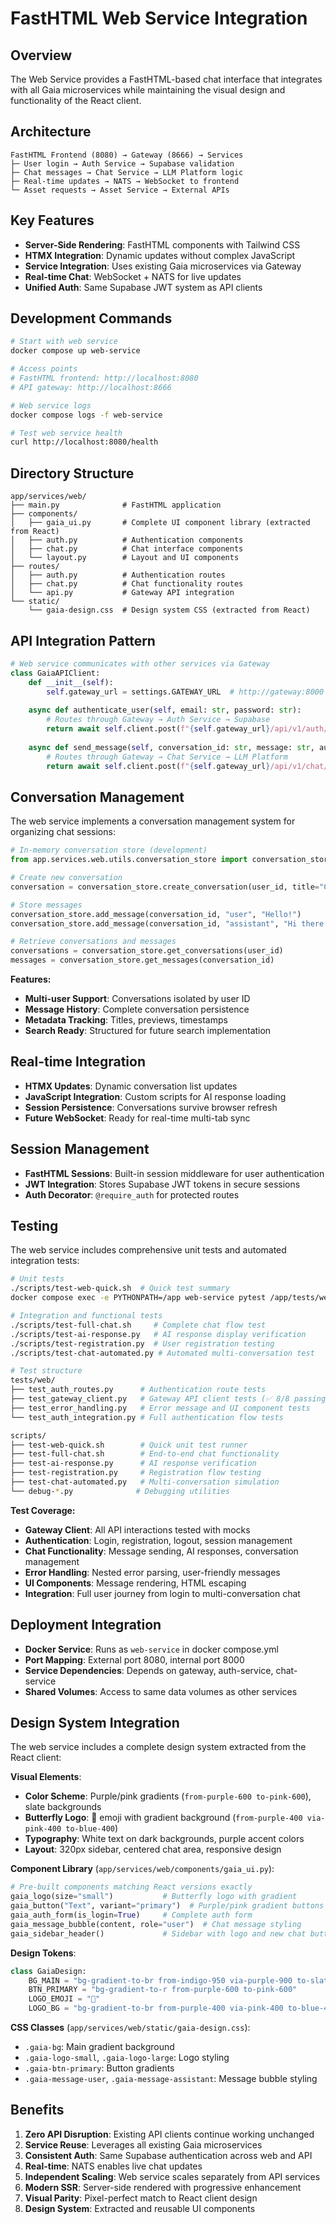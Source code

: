# FastHTML Web Service Integration

## Overview
The Web Service provides a FastHTML-based chat interface that integrates with all Gaia microservices while maintaining the visual design and functionality of the React client.

## Architecture
```
FastHTML Frontend (8080) → Gateway (8666) → Services
├─ User login → Auth Service → Supabase validation
├─ Chat messages → Chat Service → LLM Platform logic
├─ Real-time updates → NATS → WebSocket to frontend
└─ Asset requests → Asset Service → External APIs
```

## Key Features
- **Server-Side Rendering**: FastHTML components with Tailwind CSS
- **HTMX Integration**: Dynamic updates without complex JavaScript
- **Service Integration**: Uses existing Gaia microservices via Gateway
- **Real-time Chat**: WebSocket + NATS for live updates
- **Unified Auth**: Same Supabase JWT system as API clients

## Development Commands
```bash
# Start with web service
docker compose up web-service

# Access points
# FastHTML frontend: http://localhost:8080
# API gateway: http://localhost:8666

# Web service logs
docker compose logs -f web-service

# Test web service health
curl http://localhost:8080/health
```

## Directory Structure
```
app/services/web/
├── main.py              # FastHTML application
├── components/
│   ├── gaia_ui.py       # Complete UI component library (extracted from React)
│   ├── auth.py          # Authentication components
│   ├── chat.py          # Chat interface components
│   └── layout.py        # Layout and UI components
├── routes/
│   ├── auth.py          # Authentication routes
│   ├── chat.py          # Chat functionality routes
│   └── api.py           # Gateway API integration
└── static/
    └── gaia-design.css  # Design system CSS (extracted from React)
```

## API Integration Pattern
```python
# Web service communicates with other services via Gateway
class GaiaAPIClient:
    def __init__(self):
        self.gateway_url = settings.GATEWAY_URL  # http://gateway:8000
    
    async def authenticate_user(self, email: str, password: str):
        # Routes through Gateway → Auth Service → Supabase
        return await self.client.post(f"{self.gateway_url}/api/v1/auth/validate")
    
    async def send_message(self, conversation_id: str, message: str, auth_token: str):
        # Routes through Gateway → Chat Service → LLM Platform
        return await self.client.post(f"{self.gateway_url}/api/v1/chat/completions")
```

## Conversation Management
The web service implements a conversation management system for organizing chat sessions:

```python
# In-memory conversation store (development)
from app.services.web.utils.conversation_store import conversation_store

# Create new conversation
conversation = conversation_store.create_conversation(user_id, title="Chat about Python")

# Store messages
conversation_store.add_message(conversation_id, "user", "Hello!")
conversation_store.add_message(conversation_id, "assistant", "Hi there!")

# Retrieve conversations and messages
conversations = conversation_store.get_conversations(user_id)
messages = conversation_store.get_messages(conversation_id)
```

**Features:**
- **Multi-user Support**: Conversations isolated by user ID
- **Message History**: Complete conversation persistence
- **Metadata Tracking**: Titles, previews, timestamps
- **Search Ready**: Structured for future search implementation

## Real-time Integration
- **HTMX Updates**: Dynamic conversation list updates
- **JavaScript Integration**: Custom scripts for AI response loading
- **Session Persistence**: Conversations survive browser refresh
- **Future WebSocket**: Ready for real-time multi-tab sync

## Session Management
- **FastHTML Sessions**: Built-in session middleware for user authentication
- **JWT Integration**: Stores Supabase JWT tokens in secure sessions
- **Auth Decorator**: `@require_auth` for protected routes

## Testing
The web service includes comprehensive unit tests and automated integration tests:

```bash
# Unit tests
./scripts/test-web-quick.sh  # Quick test summary
docker compose exec -e PYTHONPATH=/app web-service pytest /app/tests/web/ -v

# Integration and functional tests
./scripts/test-full-chat.sh     # Complete chat flow test
./scripts/test-ai-response.py   # AI response display verification
./scripts/test-registration.py  # User registration testing
./scripts/test-chat-automated.py # Automated multi-conversation test

# Test structure
tests/web/
├── test_auth_routes.py      # Authentication route tests
├── test_gateway_client.py   # Gateway API client tests (✅ 8/8 passing)
├── test_error_handling.py   # Error message and UI component tests
└── test_auth_integration.py # Full authentication flow tests

scripts/
├── test-web-quick.sh        # Quick unit test runner
├── test-full-chat.sh        # End-to-end chat functionality
├── test-ai-response.py      # AI response verification
├── test-registration.py     # Registration flow testing
├── test-chat-automated.py   # Multi-conversation simulation
└── debug-*.py              # Debugging utilities
```

**Test Coverage:**
- **Gateway Client**: All API interactions tested with mocks
- **Authentication**: Login, registration, logout, session management
- **Chat Functionality**: Message sending, AI responses, conversation management
- **Error Handling**: Nested error parsing, user-friendly messages
- **UI Components**: Message rendering, HTML escaping
- **Integration**: Full user journey from login to multi-conversation chat

## Deployment Integration
- **Docker Service**: Runs as `web-service` in docker compose.yml
- **Port Mapping**: External port 8080, internal port 8000
- **Service Dependencies**: Depends on gateway, auth-service, chat-service
- **Shared Volumes**: Access to same data volumes as other services

## Design System Integration

The web service includes a complete design system extracted from the React client:

**Visual Elements**:
- **Color Scheme**: Purple/pink gradients (`from-purple-600 to-pink-600`), slate backgrounds
- **Butterfly Logo**: 🦋 emoji with gradient background (`from-purple-400 via-pink-400 to-blue-400`)
- **Typography**: White text on dark backgrounds, purple accent colors
- **Layout**: 320px sidebar, centered chat area, responsive design

**Component Library** (`app/services/web/components/gaia_ui.py`):
```python
# Pre-built components matching React versions exactly
gaia_logo(size="small")           # Butterfly logo with gradient
gaia_button("Text", variant="primary")  # Purple/pink gradient buttons
gaia_auth_form(is_login=True)     # Complete auth form
gaia_message_bubble(content, role="user")  # Chat message styling
gaia_sidebar_header()             # Sidebar with logo and new chat button
```

**Design Tokens**:
```python
class GaiaDesign:
    BG_MAIN = "bg-gradient-to-br from-indigo-950 via-purple-900 to-slate-900"
    BTN_PRIMARY = "bg-gradient-to-r from-purple-600 to-pink-600"
    LOGO_EMOJI = "🦋"
    LOGO_BG = "bg-gradient-to-br from-purple-400 via-pink-400 to-blue-400"
```

**CSS Classes** (`app/services/web/static/gaia-design.css`):
- `.gaia-bg`: Main gradient background
- `.gaia-logo-small`, `.gaia-logo-large`: Logo styling
- `.gaia-btn-primary`: Button gradients
- `.gaia-message-user`, `.gaia-message-assistant`: Message bubble styling

## Benefits
1. **Zero API Disruption**: Existing API clients continue working unchanged
2. **Service Reuse**: Leverages all existing Gaia microservices
3. **Consistent Auth**: Same Supabase authentication across web and API
4. **Real-time**: NATS enables live chat updates
5. **Independent Scaling**: Web service scales separately from API services
6. **Modern SSR**: Server-side rendered with progressive enhancement
7. **Visual Parity**: Pixel-perfect match to React client design
8. **Design System**: Extracted and reusable UI components